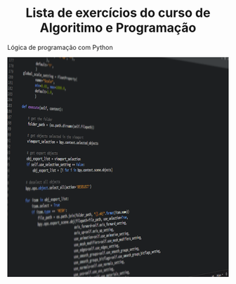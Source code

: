 <h1 align="center">Lista de exercícios do curso de Algoritimo e Programação</h1>
<p>Lógica de programação com Python</p>
<div align="center">
<img src ="code-g5e3208020_1280.png" width="1000" height = "500" >
</div>
